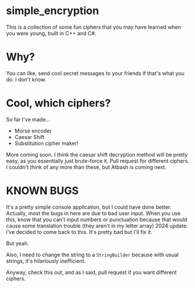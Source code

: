 # simple_encryption

This is a collection of some fun ciphers that you may have learned when you were young, built in C++ and C#.

# Why?

You can like, send cool secret messages to your friends if that's what you do. I don't know.

# Cool, which ciphers?

So far I've made...

- Morse encoder
- Caesar Shift
- Substitution cipher maker!

More coming soon. I think the caesar shift decryption method will be pretty easy, as you essentially just brute-force it.
Pull request for different ciphers. I couldn't think of any more than these, but Atbash is coming next.

# KNOWN BUGS

It's a pretty simple console application, but I could have done better. Actually, most the bugs in here are due to bad user input.
When you use this, know that you can't input numbers or punctuation because that would cause some translation trouble (they aren't in my letter array) 2024 update: i've decided to come back to this. It's pretty bad but I'll fix it.

But yeah.

Also, I need to change the string to a <code>StringBuilder</code> because with usual strings, it's hilariously inefficient.

Anyway, check this out, and as I said, pull request if you want different ciphers.
